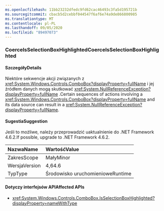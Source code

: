 ```yaml
---
ms.openlocfilehash: 11bb23232dfedc9fd62cac46493c3fa5d195721b
ms.sourcegitcommit: cbacb5d2cebbf044547f6af6e74a9de866800985
ms.translationtype: MT
ms.contentlocale: pl-PL
ms.lasthandoff: 09/05/2020
ms.locfileid: "89497073"
---
```

### <a name="coerceisselectionboxhighlighted"></a><span data-ttu-id="5916e-101">CoerceIsSelectionBoxHighlighted</span><span class="sxs-lookup"><span data-stu-id="5916e-101">CoerceIsSelectionBoxHighlighted</span></span>

#### <a name="details"></a><span data-ttu-id="5916e-102">Szczegóły</span><span class="sxs-lookup"><span data-stu-id="5916e-102">Details</span></span>

<span data-ttu-id="5916e-103">Niektóre sekwencje akcji związanych z <xref:System.Windows.Controls.ComboBox?displayProperty=fullName> i jej źródłem danych mogą skutkować <xref:System.NullReferenceException?displayProperty=fullName> .</span><span class="sxs-lookup"><span data-stu-id="5916e-103">Certain sequences of actions involving a <xref:System.Windows.Controls.ComboBox?displayProperty=fullName> and its data source can result in a <xref:System.NullReferenceException?displayProperty=fullName>.</span></span>

#### <a name="suggestion"></a><span data-ttu-id="5916e-104">Sugestia</span><span class="sxs-lookup"><span data-stu-id="5916e-104">Suggestion</span></span>

<span data-ttu-id="5916e-105">Jeśli to możliwe, należy przeprowadzić uaktualnienie do .NET Framework 4.6.2.</span><span class="sxs-lookup"><span data-stu-id="5916e-105">If possible, upgrade to .NET Framework 4.6.2.</span></span>

| <span data-ttu-id="5916e-106">Nazwa</span><span class="sxs-lookup"><span data-stu-id="5916e-106">Name</span></span>    | <span data-ttu-id="5916e-107">Wartość</span><span class="sxs-lookup"><span data-stu-id="5916e-107">Value</span></span>       |
|:--------|:------------|
| <span data-ttu-id="5916e-108">Zakres</span><span class="sxs-lookup"><span data-stu-id="5916e-108">Scope</span></span>   |<span data-ttu-id="5916e-109">Mały</span><span class="sxs-lookup"><span data-stu-id="5916e-109">Minor</span></span>|
|<span data-ttu-id="5916e-110">Wersja</span><span class="sxs-lookup"><span data-stu-id="5916e-110">Version</span></span>|<span data-ttu-id="5916e-111">4,6</span><span class="sxs-lookup"><span data-stu-id="5916e-111">4.6</span></span>|
|<span data-ttu-id="5916e-112">Typ</span><span class="sxs-lookup"><span data-stu-id="5916e-112">Type</span></span>|<span data-ttu-id="5916e-113">Środowisko uruchomieniowe</span><span class="sxs-lookup"><span data-stu-id="5916e-113">Runtime</span></span>|

#### <a name="affected-apis"></a><span data-ttu-id="5916e-114">Dotyczy interfejsów API</span><span class="sxs-lookup"><span data-stu-id="5916e-114">Affected APIs</span></span>

- <xref:System.Windows.Controls.ComboBox.IsSelectionBoxHighlighted?displayProperty=nameWithType>

<!--

#### Affected APIs

- `P:System.Windows.Controls.ComboBox.IsSelectionBoxHighlighted`

-->
